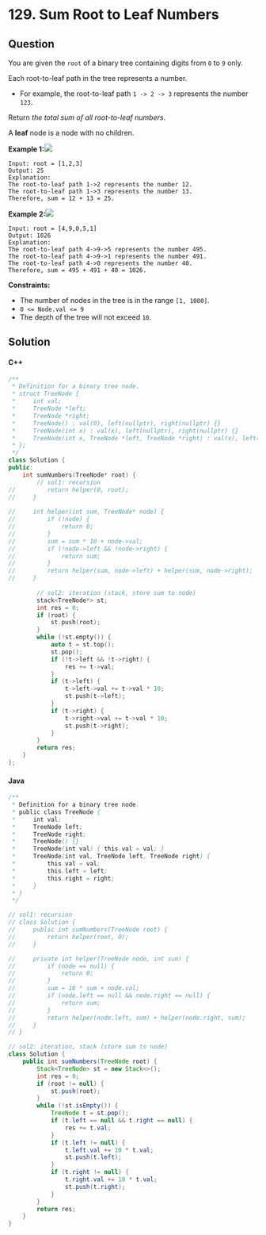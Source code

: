 # 129. Sum Root to Leaf Numbers

## Question

You are given the `root` of a binary tree containing digits from `0` to `9` only.

Each root-to-leaf path in the tree represents a number.

* For example, the root-to-leaf path `1 -> 2 -> 3` represents the number `123`.

Return _the total sum of all root-to-leaf numbers_.

A **leaf** node is a node with no children.

**Example 1:**![](https://assets.leetcode.com/uploads/2021/02/19/num1tree.jpg)

```
Input: root = [1,2,3]
Output: 25
Explanation:
The root-to-leaf path 1->2 represents the number 12.
The root-to-leaf path 1->3 represents the number 13.
Therefore, sum = 12 + 13 = 25.
```

**Example 2:**![](https://assets.leetcode.com/uploads/2021/02/19/num2tree.jpg)

```
Input: root = [4,9,0,5,1]
Output: 1026
Explanation:
The root-to-leaf path 4->9->5 represents the number 495.
The root-to-leaf path 4->9->1 represents the number 491.
The root-to-leaf path 4->0 represents the number 40.
Therefore, sum = 495 + 491 + 40 = 1026.
```

**Constraints:**

* The number of nodes in the tree is in the range `[1, 1000]`.
* `0 <= Node.val <= 9`
* The depth of the tree will not exceed `10`.

## Solution

#### C++

```cpp
/**
 * Definition for a binary tree node.
 * struct TreeNode {
 *     int val;
 *     TreeNode *left;
 *     TreeNode *right;
 *     TreeNode() : val(0), left(nullptr), right(nullptr) {}
 *     TreeNode(int x) : val(x), left(nullptr), right(nullptr) {}
 *     TreeNode(int x, TreeNode *left, TreeNode *right) : val(x), left(left), right(right) {}
 * };
 */
class Solution {
public:
    int sumNumbers(TreeNode* root) {
        // sol1: recursion
//         return helper(0, root);
//     }
    
//     int helper(int sum, TreeNode* node) {
//         if (!node) {
//             return 0;
//         }
//         sum = sum * 10 + node->val;
//         if (!node->left && !node->right) {
//             return sum;
//         }
//         return helper(sum, node->left) + helper(sum, node->right);
//     }
        
        // sol2: iteration (stack, store sum to node)
        stack<TreeNode*> st;
        int res = 0;
        if (root) {
            st.push(root);
        }
        while (!st.empty()) {
            auto t = st.top();
            st.pop();
            if (!t->left && !t->right) {
                res += t->val;
            }
            if (t->left) {
                t->left->val += t->val * 10;
                st.push(t->left);
            }
            if (t->right) {
                t->right->val += t->val * 10;
                st.push(t->right);
            }
        }
        return res;
    }
};
```

#### Java

```java
/**
 * Definition for a binary tree node.
 * public class TreeNode {
 *     int val;
 *     TreeNode left;
 *     TreeNode right;
 *     TreeNode() {}
 *     TreeNode(int val) { this.val = val; }
 *     TreeNode(int val, TreeNode left, TreeNode right) {
 *         this.val = val;
 *         this.left = left;
 *         this.right = right;
 *     }
 * }
 */

// sol1: recursion
// class Solution {
//     public int sumNumbers(TreeNode root) {
//         return helper(root, 0);
//     }

//     private int helper(TreeNode node, int sum) {
//         if (node == null) {
//             return 0;
//         }
//         sum = 10 * sum + node.val;
//         if (node.left == null && node.right == null) {
//             return sum;
//         }
//         return helper(node.left, sum) + helper(node.right, sum);
//     }
// }

// sol2: iteration, stack (store sum to node)
class Solution {
    public int sumNumbers(TreeNode root) {
        Stack<TreeNode> st = new Stack<>();
        int res = 0;
        if (root != null) {
            st.push(root);
        }
        while (!st.isEmpty()) {
            TreeNode t = st.pop();
            if (t.left == null && t.right == null) {
                res += t.val;
            }
            if (t.left != null) {
                t.left.val += 10 * t.val;
                st.push(t.left);
            }
            if (t.right != null) {
                t.right.val += 10 * t.val;
                st.push(t.right);
            }
        }
        return res;
    }
}
```
